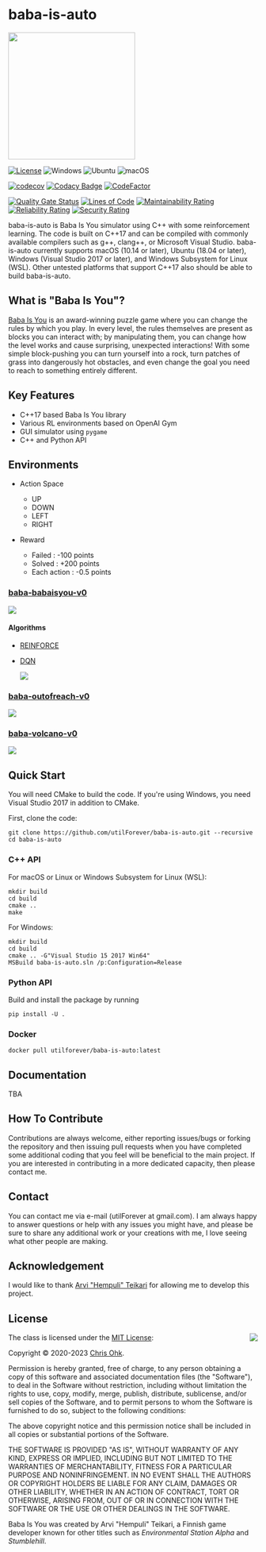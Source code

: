 # baba-is-auto

<img src="./Medias/Logos/Logo.png" width=256 height=256 />

[![License](https://img.shields.io/badge/Licence-MIT-blue.svg)](https://github.com/utilForever/baba-is-auto/blob/main/LICENSE) 
![Windows](https://github.com/utilForever/baba-is-auto/workflows/Windows/badge.svg)
![Ubuntu](https://github.com/utilForever/baba-is-auto/workflows/Ubuntu/badge.svg)
![macOS](https://github.com/utilForever/baba-is-auto/workflows/macOS/badge.svg)

[![codecov](https://codecov.io/gh/utilForever/baba-is-auto/branch/main/graph/badge.svg)](https://codecov.io/gh/utilForever/baba-is-auto)
[![Codacy Badge](https://api.codacy.com/project/badge/Grade/2b31a40d9ea24ae9949289360298404e)](https://www.codacy.com/manual/utilForever/baba-is-auto?utm_source=github.com&amp;utm_medium=referral&amp;utm_content=utilForever/baba-is-auto&amp;utm_campaign=Badge_Grade)
[![CodeFactor](https://www.codefactor.io/repository/github/utilforever/baba-is-auto/badge)](https://www.codefactor.io/repository/github/utilforever/baba-is-auto)

[![Quality Gate Status](https://sonarcloud.io/api/project_badges/measure?project=baba-is-auto&metric=alert_status)](https://sonarcloud.io/dashboard?id=baba-is-auto) [![Lines of Code](https://sonarcloud.io/api/project_badges/measure?project=baba-is-auto&metric=ncloc)](https://sonarcloud.io/dashboard?id=baba-is-auto) [![Maintainability Rating](https://sonarcloud.io/api/project_badges/measure?project=baba-is-auto&metric=sqale_rating)](https://sonarcloud.io/dashboard?id=baba-is-auto) [![Reliability Rating](https://sonarcloud.io/api/project_badges/measure?project=baba-is-auto&metric=reliability_rating)](https://sonarcloud.io/dashboard?id=baba-is-auto) [![Security Rating](https://sonarcloud.io/api/project_badges/measure?project=baba-is-auto&metric=security_rating)](https://sonarcloud.io/dashboard?id=baba-is-auto)

baba-is-auto is Baba Is You simulator using C++ with some reinforcement learning. The code is built on C++17 and can be compiled with commonly available compilers such as g++, clang++, or Microsoft Visual Studio. baba-is-auto currently supports macOS (10.14 or later), Ubuntu (18.04 or later), Windows (Visual Studio 2017 or later), and Windows Subsystem for Linux (WSL). Other untested platforms that support C++17 also should be able to build baba-is-auto.

## What is "Baba Is You"?

[Baba Is You](https://hempuli.com/baba/) is an award-winning puzzle game where you can change the rules by which you play. In every level, the rules themselves are present as blocks you can interact with; by manipulating them, you can change how the level works and cause surprising, unexpected interactions! With some simple block-pushing you can turn yourself into a rock, turn patches of grass into dangerously hot obstacles, and even change the goal you need to reach to something entirely different.

## Key Features

  * C++17 based Baba Is You library
  * Various RL environments based on OpenAI Gym
  * GUI simulator using `pygame`
  * C++ and Python API

## Environments

- Action Space
  - UP
  - DOWN
  - LEFT
  - RIGHT

- Reward
  - Failed : -100 points
  - Solved : +200 points
  - Each action : -0.5 points

### [baba-babaisyou-v0](./Extensions/BabaRL/baba-babaisyou-v0/environment.py)

<img src="./Medias/Levels/baba-babaisyou-v0.png" />

#### Algorithms

- [REINFORCE](./Extensions/BabaRL/baba-babaisyou-v0/REINFORCE.py)

- [DQN](./Extensions/BabaRL/baba-babaisyou-v0/DQN.py)

  <img src="./Medias/Results/baba-babaisyou-v0-DQN.png" />

### [baba-outofreach-v0](./Extensions/BabaRL/baba-outofreach-v0/environment.py)

<img src="./Medias/Levels/baba-outofreach-v0.png" />

### [baba-volcano-v0](./Extensions/BabaRL/baba-volcano-v0/environment.py)

<img src="./Medias/Levels/baba-volcano-v0.png" />

## Quick Start

You will need CMake to build the code. If you're using Windows, you need Visual Studio 2017 in addition to CMake.

First, clone the code:

```
git clone https://github.com/utilForever/baba-is-auto.git --recursive
cd baba-is-auto
```

### C++ API

For macOS or Linux or Windows Subsystem for Linux (WSL):

```
mkdir build
cd build
cmake ..
make
```

For Windows:

```
mkdir build
cd build
cmake .. -G"Visual Studio 15 2017 Win64"
MSBuild baba-is-auto.sln /p:Configuration=Release
```

### Python API

Build and install the package by running

```
pip install -U .
```

### Docker

```
docker pull utilforever/baba-is-auto:latest
```

## Documentation

TBA

## How To Contribute

Contributions are always welcome, either reporting issues/bugs or forking the repository and then issuing pull requests when you have completed some additional coding that you feel will be beneficial to the main project. If you are interested in contributing in a more dedicated capacity, then please contact me.

## Contact

You can contact me via e-mail (utilForever at gmail.com). I am always happy to answer questions or help with any issues you might have, and please be sure to share any additional work or your creations with me, I love seeing what other people are making.

## Acknowledgement

I would like to thank [Arvi "Hempuli" Teikari](https://hempuli.com/) for allowing me to develop this project.

## License

<img align="right" src="http://opensource.org/trademarks/opensource/OSI-Approved-License-100x137.png">

The class is licensed under the [MIT License](http://opensource.org/licenses/MIT):

Copyright &copy; 2020-2023 [Chris Ohk](http://www.github.com/utilForever).

Permission is hereby granted, free of charge, to any person obtaining a copy of this software and associated documentation files (the "Software"), to deal in the Software without restriction, including without limitation the rights to use, copy, modify, merge, publish, distribute, sublicense, and/or sell copies of the Software, and to permit persons to whom the Software is furnished to do so, subject to the following conditions:

The above copyright notice and this permission notice shall be included in all copies or substantial portions of the Software.

THE SOFTWARE IS PROVIDED "AS IS", WITHOUT WARRANTY OF ANY KIND, EXPRESS OR IMPLIED, INCLUDING BUT NOT LIMITED TO THE WARRANTIES OF MERCHANTABILITY, FITNESS FOR A PARTICULAR PURPOSE AND NONINFRINGEMENT. IN NO EVENT SHALL THE AUTHORS OR COPYRIGHT HOLDERS BE LIABLE FOR ANY CLAIM, DAMAGES OR OTHER LIABILITY, WHETHER IN AN ACTION OF CONTRACT, TORT OR OTHERWISE, ARISING FROM, OUT OF OR IN CONNECTION WITH THE SOFTWARE OR THE USE OR OTHER DEALINGS IN THE SOFTWARE.

Baba Is You was created by Arvi "Hempuli" Teikari, a Finnish game developer known for other titles such as *Environmental Station Alpha* and *Stumblehill*.